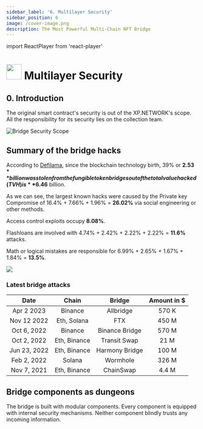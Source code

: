 ```yaml
---
sidebar_label: '6. Multilayer Security'
sidebar_position: 6
image: /cover-image.png
description: The Most Powerful Multi-Chain NFT Bridge
---
```


import ReactPlayer from 'react-player'

# <img class="inline rounded30" src="../../img/bridge3/XP-Onion.png" width="40em"/> Multilayer Security

## 0. Introduction
The original smart contract's security is out of the XP.NETWORK's scope. All the responsibility for its security lies on the collection team.

![Bridge Security Scope](../../../static/img/bridge3/MultiLayerSecurityGeneral.png)

## Summary of the bridge hacks

According to [Defilama](https://defillama.com/hacks), since the blockchain technology birth, 39% or **$2.53** billion was stolen from the fungible token bridges out of the total value hacked (TVH) is **$6.46** billion. 

As we can see, the largest known hacks were caused by the Private key Compromise of 16.4% + 7.66% + 1.96% = **26.02%** via social engineering or other methods.

Access control exploits occupy **8.08%**.

Flashloans are involved with 4.74% + 2.42% + 2.22% + 2.22% = **11.6%** attacks. 

Math or logical mistakes are responsible for 6.99% + 2.65% + 1.67% + 1.84% = **13.5%**.

<img class="rounded30" src="../../../img/bridge3/HackCauses.png"/>

### Latest bridge attacks

<center>

|Date|Chain|Bridge|Amount in $|
|:-:|:-:|:-:|:-:|
|Apr 2 2023|Binance|Allbridge|570 K|
|Nov 12 2022|Eth, Solana|FTX|450 M|
|Oct 6, 2022|Binance|Binance Bridge|570 M|
|Oct 2, 2022|Eth, Binance|Transit Swap|21 M|
|Jun 23, 2022|Eth, Binance|Harmony Bridge|100 M|
|Feb 2, 2022|Solana|Wormhole|326 M|
|Nov 7, 2021|Eth, Binance|ChainSwap|4.4 M|

</center>

## Bridge components as dungeons

The bridge is built with modular components. Every component is equipped with internal security mechanisms. Neither component blindly trusts any incoming information. 

<ReactPlayer className="introduction-player" controls url='https://www.youtube.com/watch?v=1Os0FLnfNSY=0s' />